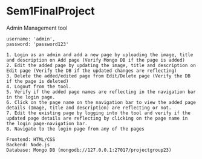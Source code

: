 # Sem1FinalProject
Admin Management tool

    username: 'admin',
    password: 'password123'

    1. Login as an admin and add a new page by uploading the image, title and description on Add page (Verify Mongo DB if the page is added)
    2. Edit the added page by updating the image, title and description on Edit page (Verify the DB if the updated changes are reflecting)
    3. Delete the added/edited page from Edit/Delete page (Verify the DB if the page is deleted)
    4. Logout from the tool.
    5. Verify if the added page names are reflecting in the navigation bar in the login page.
    6. Click on the page name on the navigation bar to view the added page details (Image, title and description) are reflecting or not.
    7. Edit the existing page by logging into the tool and verify if the updated page details are reflecting by clicking on the page name in the login page-navigation bar.
    8. Navigate to the login page from any of the pages 

    Frontend: HTML/CSS
    Backend: Node.js
    Database: Mongo DB (mongodb://127.0.0.1:27017/projectgroup23)
    
    

    
